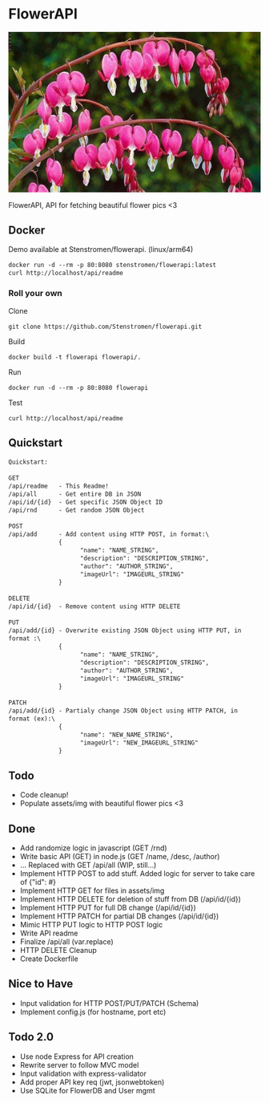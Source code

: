 # FlowerAPI

[![Flower](https://raw.githubusercontent.com/Stenstromen/stenstromen.github.io/main/public/img/flower.jpg)](https://raw.githubusercontent.com/Stenstromen/stenstromen.github.io/main/public/img/flower.jpg)

FlowerAPI, API for fetching beautiful flower pics <3

## Docker

Demo available at Stenstromen/flowerapi. (linux/arm64)

```
docker run -d --rm -p 80:8080 stenstromen/flowerapi:latest
curl http://localhost/api/readme
```

### Roll your own

Clone
```
git clone https://github.com/Stenstromen/flowerapi.git
```

Build
```
docker build -t flowerapi flowerapi/.
```

Run
```
docker run -d --rm -p 80:8080 flowerapi
```

Test
```
curl http://localhost/api/readme
```

## Quickstart
```
Quickstart:

GET
/api/readme   - This Readme!
/api/all      - Get entire DB in JSON
/api/id/{id}  - Get specific JSON Object ID
/api/rnd      - Get random JSON Object

POST
/api/add      - Add content using HTTP POST, in format:\
              {
                    "name": "NAME_STRING",
                    "description": "DESCRIPTION_STRING",
                    "author": "AUTHOR_STRING",
                    "imageUrl": "IMAGEURL_STRING"
              }

DELETE
/api/id/{id}  - Remove content using HTTP DELETE 

PUT 
/api/add/{id} - Overwrite existing JSON Object using HTTP PUT, in format :\
              {
                    "name": "NAME_STRING",
                    "description": "DESCRIPTION_STRING",
                    "author": "AUTHOR_STRING",
                    "imageUrl": "IMAGEURL_STRING"
              }

PATCH
/api/add/{id} - Partialy change JSON Object using HTTP PATCH, in format (ex):\
              {
                    "name": "NEW_NAME_STRING",
                    "imageUrl": "NEW_IMAGEURL_STRING"
              }
```

## Todo
* Code cleanup!
* Populate assets/img with beautiful flower pics <3 

## Done
* Add randomize logic in javascript (GET /rnd)
* Write basic API (GET) in node.js (GET /name, /desc, /author)
* ... Replaced with GET /api/all (WIP, still...)
* Implement HTTP POST to add stuff. Added logic for server to take care of {"id": #}
* Implement HTTP GET for files in assets/img
* Implement HTTP DELETE for deletion of stuff from DB (/api/id/{id})
* Implement HTTP PUT for full DB change (/api/id/{id})
* Implement HTTP PATCH for partial DB changes (/api/id/{id})
* Mimic HTTP PUT logic to HTTP POST logic
* Write API readme
* Finalize /api/all (var.replace)
* HTTP DELETE Cleanup
* Create Dockerfile 

## Nice to Have
* Input validation for HTTP POST/PUT/PATCH (Schema)
* Implement config.js (for hostname, port etc)

## Todo 2.0
* Use node Express for API creation
* Rewrite server to follow MVC model
* Input validation with express-validator
* Add proper API key req (jwt, jsonwebtoken)
* Use SQLite for FlowerDB and User mgmt